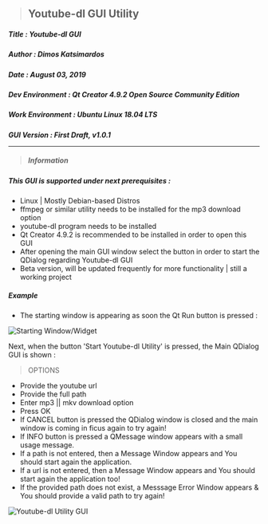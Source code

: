 > <h2><strong>Youtube-dl GUI Utility</strong></h2> 

<h5>Title  : Youtube-dl GUI</h5>

<h5>Author : Dimos Katsimardos</h5>

<h5>Date   : August 03, 2019</h5>

<h5>Dev Environment  : Qt Creator 4.9.2 Open Source Community Edition</h5>

<h5>Work Environment : Ubuntu Linux 18.04 LTS</h5>

<h5>GUI Version      : First Draft, v1.0.1

-------------------------------------------------------------------------------------------------------------------------------

> #### Information ####

<h5> This GUI is supported under next prerequisites :</h5>

* Linux | Mostly Debian-based Distros
* ffmpeg or similar utility needs to be installed for the mp3 download option
* youtube-dl program needs to be installed
* Qt Creator 4.9.2 is recommended to be installed in order to open this GUI
* After opening the main GUI window select the button in order to start the QDialog regarding Youtube-dl GUI
* Beta version, will be updated frequently for more functionality | still a working project


<h5>Example</h5>

* The starting window is appearing as soon the Qt Run button is pressed :

![Starting Window/Widget](https://github.com/dimkatsi91/Cpp-STL-Examples/blob/master/GUI_Prog/youtube_utility_draft_1/Photos/Start_Window.png)

<h7> Next, when the button 'Start Youtube-dl Utility' is pressed, the Main QDialog GUI is shown : </h7>
> OPTIONS
  - Provide the youtube url
  - Provide the full path
  - Enter mp3 || mkv download option
  - Press OK
  - If CANCEL button is pressed the QDialog window is closed and the main window is coming in ficus again to try again!
  - If INFO button is pressed a QMessage window appears with a small usage message.
  - If a path is not entered, then a Message Window appears and You should start again the application.
  - If a url is not entered, then a Message Window appears and You should start again the application too!
  - If the provided path does not exist, a Messsage Error Window appears & You should provide a valid path to try again!

![Youtube-dl Utility GUI](https://github.com/dimkatsi91/Cpp-STL-Examples/blob/master/GUI_Prog/youtube_utility_draft_1/Photos/The_Main_Dialog_Window.png)
